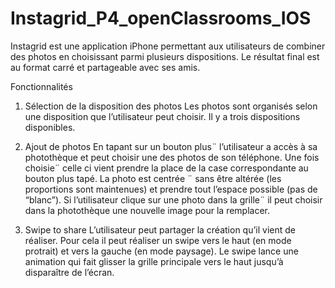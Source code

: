 # Instagrid_P4_openClassrooms_IOS

Instagrid est une application iPhone permettant aux utilisateurs de combiner des photos en
choisissant parmi plusieurs dispositions. Le résultat final est au format carré et partageable
avec ses amis.

Fonctionnalités

1. Sélection de la disposition des photos
Les photos sont organisés selon une disposition que l’utilisateur peut choisir. Il y a trois
dispositions disponibles.

2. Ajout de photos
En tapant sur un bouton plus¨ l’utilisateur a accès à sa photothèque et peut choisir une des
photos de son téléphone. Une fois choisie¨ celle ci vient prendre la place de la case
correspondante au bouton plus tapé.
La photo est centrée ¨ sans être altérée (les proportions sont maintenues) et prendre
tout l’espace possible (pas de “blanc”).
Si l’utilisateur clique sur une photo dans la grille¨ il peut choisir dans la photothèque une
nouvelle image pour la remplacer.

3. Swipe to share
L’utilisateur peut partager la création qu’il vient de réaliser. Pour cela il peut réaliser un
swipe vers le haut (en mode protrait) et vers la gauche (en mode paysage).
Le swipe lance une animation qui fait glisser la grille principale vers le haut jusqu’à disparaître de l’écran.





